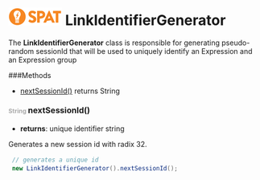 ![SPAT](spat.jpg) LinkIdentifierGenerator
=====


The **LinkIdentifierGenerator** class is responsible for generating
pseudo-random sessionId that will be used to uniquely identify an
Expression and an Expression group




###Methods
- [nextSessionId()](#1690290719)  returns String


#### <span style="font-size:12px;color:#AAAAAA">String</span> <a style="font-size:16px;" name="1690290719">nextSessionId</a><span style="font-size:16px;">()</span>
- <b>returns</b>: unique identifier string

Generates a new session id with radix 32.

```java
 // generates a unique id
 new LinkIdentifierGenerator().nextSessionId();
```



